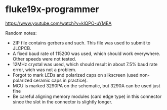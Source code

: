 # fluke19x-programmer

https://www.youtube.com/watch?v=klQPO-uYMEA

Random notes:
- ZIP file contains gerbers and such. This file was used to submit to JLCPCB.
- A fixed baud rate of 115200 was used, which should work everywhere. Other speeds were not tested.
- 12MHz crystal was used, which should result in about 7.5% baud rate error, wich was not a problem.
- Forgot to mark LEDs and polarized caps on silkscreen (used non-polarized ceramic caps in practice).
- MCU is marked 3290PA on the schematic, but 3290A can be used just fine
- Be careful aligning memory modules (card edge type) in this connector since the slot in the connector is slightly longer.

